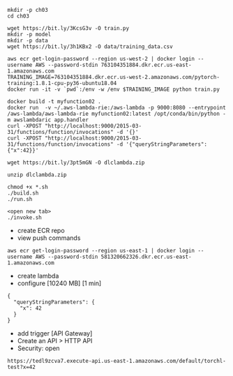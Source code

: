 ```
mkdir -p ch03
cd ch03
```

```
wget https://bit.ly/3KcsG3v -O train.py
mkdir -p model
mkdir -p data
wget https://bit.ly/3h1KBx2 -O data/training_data.csv
```

```
aws ecr get-login-password --region us-west-2 | docker login --username AWS --password-stdin 763104351884.dkr.ecr.us-east-1.amazonaws.com
TRAINING_IMAGE=763104351884.dkr.ecr.us-west-2.amazonaws.com/pytorch-training:1.8.1-cpu-py36-ubuntu18.04
docker run -it -v `pwd`:/env -w /env $TRAINING_IMAGE python train.py
```

```
docker build -t myfunction02 .
docker run  -v ~/.aws-lambda-rie:/aws-lambda -p 9000:8080 --entrypoint /aws-lambda/aws-lambda-rie myfunction02:latest /opt/conda/bin/python -m awslambdaric app.handler
curl -XPOST "http://localhost:9000/2015-03-31/functions/function/invocations" -d '{}'
curl -XPOST "http://localhost:9000/2015-03-31/functions/function/invocations" -d '{"queryStringParameters":{"x":42}}'
```

```
wget https://bit.ly/3pt5mGN -O dlclambda.zip

unzip dlclambda.zip

chmod +x *.sh
./build.sh
./run.sh

<open new tab>
./invoke.sh
```

- create ECR repo
- view push commands

```
aws ecr get-login-password --region us-east-1 | docker login --username AWS --password-stdin 581320662326.dkr.ecr.us-east-1.amazonaws.com
```

- create lambda
- configure [10240 MB] [1 min]

```
{
  "queryStringParameters": {
    "x": 42
  }
}
```

- add trigger [API Gateway]
- Create an API > HTTP API
- Security: open

```
https://tedl9zcva7.execute-api.us-east-1.amazonaws.com/default/torchl-test?x=42
```